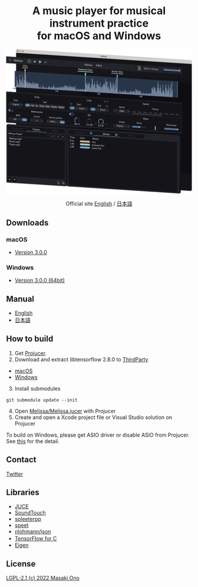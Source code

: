 <h1 align="center">A music player for musical instrument practice<br>for macOS and Windows</h1>

![uiimage](docs/images/screenshot.png)


<div align="center"> Official site
<a href="https://mosynthkey.github.io/Melissa/index_en.html">English</a> / <a href="https://mosynthkey.github.io/Melissa/index.html">日本語</a></div>

## Downloads
### macOS
- [Version 3.0.0](https://github.com/mosynthkey/Melissa/releases/download/v3.0.0/Melissa_3_0_0.dmg)

### Windows
- [Version 3.0.0 (64bit)](https://github.com/mosynthkey/Melissa/releases/download/v3.0.0/Melissa_3.0.0_64.zip)

## Manual
- [English](https://github.com/mosynthkey/Melissa/wiki/Manual-(English))
- [日本語](https://github.com/mosynthkey/Melissa/wiki/Manual-(Japanese))

## How to build
1. Get [Projucer](https://juce.com/discover/projucer).
2. Download and extract libtensorflow 2.8.0 to [ThirdParty](ThirdParty)
- [macOS](https://drive.google.com/file/d/1RoUstBT632f8aIB4R3E0IlsGUU6H3IvA/view?usp=share_link)
- [Windows](https://storage.googleapis.com/tensorflow/libtensorflow/libtensorflow%2Dcpu%2Dwindows%2Dx86_64%2D2.8.0.zip)
3. Install submodules
```
git submodule update --init
```
4. Open [Melissa/Melissa.jucer](Melissa/Melissa.jucer) with Projucer
5. Create and open a Xcode project file or Visual Studio solution on Projucer

To build on Windows, please get ASIO driver or disable ASIO from Projucer.
See [this](ThirdParty/asio/how%20to%20get%20asio%20sdk.md) for the detail.

## Contact
[Twitter](https://twitter.com/Melissa__Player)

## Libraries
- [JUCE](https://juce.com) 
- [SoundTouch](https://www.surina.net/soundtouch/)
- [spleeterpp](https://github.com/gvne/spleeterpp)
- [speet](https://github.com/gvne/spleet)
- [nlohmann/json](https://github.com/nlohmann/json)
- [TensorFlow for C](https://www.tensorflow.org/install/)　
- [Eigen](https://eigen.tuxfamily.org/index.php?title=Main_Page)

## License
[LGPL-2.1 (c) 2022 Masaki Ono](LICENSE)
